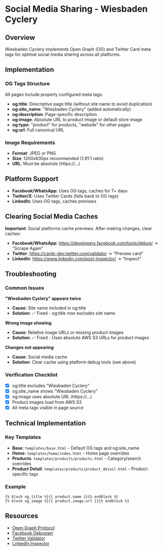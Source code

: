 # Social Media Sharing - Wiesbaden Cyclery

## Overview
Wiesbaden Cyclery implements Open Graph (OG) and Twitter Card meta tags for optimal social media sharing across all platforms.

## Implementation

### OG Tags Structure
All pages include properly configured meta tags:
- **og:title**: Descriptive page title (without site name to avoid duplication)
- **og:site_name**: "Wiesbaden Cyclery" (added automatically)
- **og:description**: Page-specific description
- **og:image**: Absolute URL to product image or default store image
- **og:type**: "product" for products, "website" for other pages
- **og:url**: Full canonical URL

### Image Requirements
- **Format**: JPEG or PNG
- **Size**: 1200x630px recommended (1.91:1 ratio)
- **URL**: Must be absolute (https://...)

## Platform Support
- **Facebook/WhatsApp**: Uses OG tags, caches for 7+ days
- **Twitter/X**: Uses Twitter Cards (falls back to OG tags)
- **LinkedIn**: Uses OG tags, caches previews

## Clearing Social Media Caches

**Important**: Social platforms cache previews. After making changes, clear caches:

- **Facebook/WhatsApp**: https://developers.facebook.com/tools/debug/ → "Scrape Again"
- **Twitter**: https://cards-dev.twitter.com/validator → "Preview card"
- **LinkedIn**: https://www.linkedin.com/post-inspector/ → "Inspect"

## Troubleshooting

### Common Issues

**"Wiesbaden Cyclery" appears twice**
- **Cause**: Site name included in og:title
- **Solution**: ✅ Fixed - og:title now excludes site name

**Wrong image showing**
- **Cause**: Relative image URLs or missing product images
- **Solution**: ✅ Fixed - Uses absolute AWS S3 URLs for product images

**Changes not appearing**
- **Cause**: Social media cache
- **Solution**: Clear cache using platform debug tools (see above)

### Verification Checklist
- [x] og:title excludes "Wiesbaden Cyclery"
- [x] og:site_name shows "Wiesbaden Cyclery"
- [x] og:image uses absolute URL (https://...)
- [x] Product images load from AWS S3
- [x] All meta tags visible in page source

## Technical Implementation

### Key Templates
- **Base**: `templates/base.html` - Default OG tags and og:site_name
- **Home**: `templates/home/index.html` - Home page overrides
- **Products**: `templates/products/products.html` - Category/search overrides  
- **Product Detail**: `templates/products/product_detail.html` - Product-specific tags

### Example
```django
{% block og_title %}{{ product.name }}{% endblock %}
{% block og_image %}{{ product.image.url }}{% endblock %}
```

## Resources
- [Open Graph Protocol](https://ogp.me/)
- [Facebook Debugger](https://developers.facebook.com/tools/debug/)
- [Twitter Validator](https://cards-dev.twitter.com/validator)
- [LinkedIn Inspector](https://www.linkedin.com/post-inspector/)
